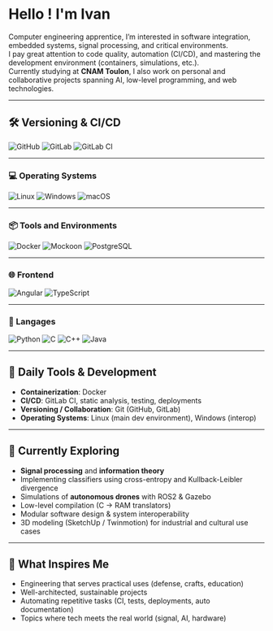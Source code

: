 # Hello ! I'm Ivan 

Computer engineering apprentice, I’m interested in software integration, embedded systems, signal processing, and critical environments.  
I pay great attention to code quality, automation (CI/CD), and mastering the development environment (containers, simulations, etc.).  
Currently studying at **CNAM Toulon**, I also work on personal and collaborative projects spanning AI, low-level programming, and web technologies.

---

## 🛠️ Versioning & CI/CD

![GitHub](https://img.shields.io/badge/GitHub-181717?logo=github&logoColor=white)   ![GitLab](https://img.shields.io/badge/GitLab-FC6D26?logo=gitlab&logoColor=white)   ![GitLab CI](https://img.shields.io/badge/GitLabCI-554488?logo=gitlab&logoColor=white)  

---

### 💻 Operating Systems

![Linux](https://img.shields.io/badge/Linux-FCC624?logo=linux&logoColor=black)   ![Windows](https://img.shields.io/badge/Windows-0078D6?logo=windows&logoColor=white)   ![macOS](https://img.shields.io/badge/macOS-000000?logo=apple&logoColor=white)

---

### 📦 Tools and Environments

![Docker](https://img.shields.io/badge/Docker-2496ED?logo=docker&logoColor=white)   ![Mockoon](https://img.shields.io/badge/Mockoon-2C3E50?logo=mockoon&logoColor=white)   ![PostgreSQL](https://img.shields.io/badge/PostgreSQL-4169E1?logo=postgresql&logoColor=white)

---

### 🌐 Frontend

![Angular](https://img.shields.io/badge/Angular-DD0031?logo=angular&logoColor=white)   ![TypeScript](https://img.shields.io/badge/TypeScript-3178C6?logo=typescript&logoColor=white)

---

### 🔣 Langages

![Python](https://img.shields.io/badge/Python-3776AB?logo=python&logoColor=white)   ![C](https://img.shields.io/badge/C-00599C?logo=c&logoColor=white)   ![C++](https://img.shields.io/badge/C++-00599C?logo=c%2b%2b&logoColor=white)   ![Java](https://img.shields.io/badge/Java-ED8B00?logo=java&logoColor=white)  


---

## 🚀 Daily Tools & Development

- **Containerization**: Docker  
- **CI/CD**: GitLab CI, static analysis, testing, deployments  
- **Versioning / Collaboration**: Git (GitHub, GitLab)  
- **Operating Systems**: Linux (main dev environment), Windows (interop)  

---

## 🧠 Currently Exploring

- **Signal processing** and **information theory**  
- Implementing classifiers using cross-entropy and Kullback-Leibler divergence  
- Simulations of **autonomous drones** with ROS2 & Gazebo  
- Low-level compilation (C → RAM translators)  
- Modular software design & system interoperability  
- 3D modeling (SketchUp / Twinmotion) for industrial and cultural use cases

---

## 🧭 What Inspires Me

- Engineering that serves practical uses (defense, crafts, education)  
- Well-architected, sustainable projects  
- Automating repetitive tasks (CI, tests, deployments, auto documentation)  
- Topics where tech meets the real world (signal, AI, hardware)


